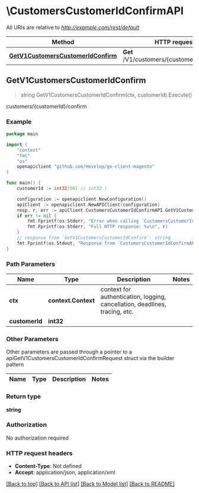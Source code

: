 # \CustomersCustomerIdConfirmAPI

All URIs are relative to *http://example.com/rest/default*

Method | HTTP request | Description
------------- | ------------- | -------------
[**GetV1CustomersCustomerIdConfirm**](CustomersCustomerIdConfirmAPI.md#GetV1CustomersCustomerIdConfirm) | **Get** /V1/customers/{customerId}/confirm | customers/{customerId}/confirm



## GetV1CustomersCustomerIdConfirm

> string GetV1CustomersCustomerIdConfirm(ctx, customerId).Execute()

customers/{customerId}/confirm



### Example

```go
package main

import (
	"context"
	"fmt"
	"os"
	openapiclient "github.com/Hevelop/go-client-magento"
)

func main() {
	customerId := int32(56) // int32 | 

	configuration := openapiclient.NewConfiguration()
	apiClient := openapiclient.NewAPIClient(configuration)
	resp, r, err := apiClient.CustomersCustomerIdConfirmAPI.GetV1CustomersCustomerIdConfirm(context.Background(), customerId).Execute()
	if err != nil {
		fmt.Fprintf(os.Stderr, "Error when calling `CustomersCustomerIdConfirmAPI.GetV1CustomersCustomerIdConfirm``: %v\n", err)
		fmt.Fprintf(os.Stderr, "Full HTTP response: %v\n", r)
	}
	// response from `GetV1CustomersCustomerIdConfirm`: string
	fmt.Fprintf(os.Stdout, "Response from `CustomersCustomerIdConfirmAPI.GetV1CustomersCustomerIdConfirm`: %v\n", resp)
}
```

### Path Parameters


Name | Type | Description  | Notes
------------- | ------------- | ------------- | -------------
**ctx** | **context.Context** | context for authentication, logging, cancellation, deadlines, tracing, etc.
**customerId** | **int32** |  | 

### Other Parameters

Other parameters are passed through a pointer to a apiGetV1CustomersCustomerIdConfirmRequest struct via the builder pattern


Name | Type | Description  | Notes
------------- | ------------- | ------------- | -------------


### Return type

**string**

### Authorization

No authorization required

### HTTP request headers

- **Content-Type**: Not defined
- **Accept**: application/json, application/xml

[[Back to top]](#) [[Back to API list]](../README.md#documentation-for-api-endpoints)
[[Back to Model list]](../README.md#documentation-for-models)
[[Back to README]](../README.md)

